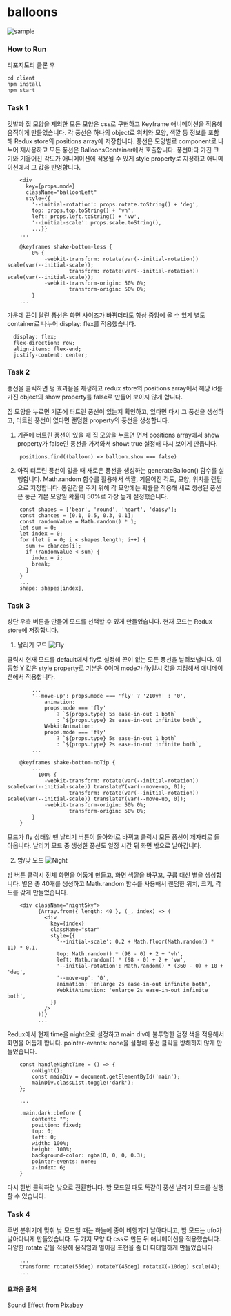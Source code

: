 # balloons

![sample](./client/images/main.gif)

### How to Run

리포지토리 클론 후

```
cd client
npm install
npm start
```

### Task 1

깃발과 집 모양을 제외한 모든 모양은 css로 구현하고 Keyframe 애니메이션을 적용해 움직이게 만들었습니다.
각 풍선은 하나의 object로 위치와 모양, 색깔 등 정보를 포함해 Redux store의 positions array에 저장합니다.
풍선은 모양별로 component로 나누어 재사용하고 모든 풍선은 BalloonsContainer에서 호출합니다.
풍선마다 가진 크기와 기울어진 각도가 애니메이션에 적용될 수 있게 style property로 지정하고 애니메이션에서 그 값을 반영합니다.

```
    <div
      key={props.mode}
      className="balloonLeft"
      style={{
        '--initial-rotation': props.rotate.toString() + 'deg',
        top: props.top.toString() + 'vh',
        left: props.left.toString() + 'vw',
        '--initial-scale': props.scale.toString(),
        ...}}
    ...

    @keyframes shake-bottom-less {
        0% {
            -webkit-transform: rotate(var(--initial-rotation)) scale(var(--initial-scale));
                    transform: rotate(var(--initial-rotation)) scale(var(--initial-scale));
            -webkit-transform-origin: 50% 0%;
                    transform-origin: 50% 0%;
        }
    ...

```

가운데 끈이 달린 풍선은 화면 사이즈가 바뀌더라도 항상 중앙에 올 수 있게 별도 container로 나누어 display: flex를 적용했습니다.

```
  display: flex;
  flex-direction: row;
  align-items: flex-end;
  justify-content: center;
```

### Task 2

풍선을 클릭하면 펑 효과음을 재생하고 redux store의 positions array에서 해당 id를 가진 object의 show property를 false로 만들어 보이지 않게 합니다.

집 모양을 누르면 기존에 터트린 풍선이 있는지 확인하고, 있다면 다시 그 풍선을 생성하고, 터트린 풍선이 없다면 랜덤한 property의 풍선을 생성합니다.

1. 기존에 터트린 풍선이 있을 때
   집 모양을 누르면 먼저 positions array에서 show property가 false인 풍선을 가져와서 show: true 설정해 다시 보이게 만듭니다.

```
    positions.find((balloon) => balloon.show === false)
```

2. 아직 터트린 풍선이 없을 때
   새로운 풍선을 생성하는 generateBalloon() 함수를 실행합니다.
   Math.random 함수를 활용해서 색깔, 기울어진 각도, 모양, 위치를 랜덤으로 지정합니다.
   통일감을 주기 위해 각 모양에는 확률을 적용해 새로 생성된 풍선은 둥근 기본 모양일 확률이 50%로 가장 높게 설정했습니다.

```
    const shapes = ['bear', 'round', 'heart', 'daisy'];
    const chances = [0.1, 0.5, 0.3, 0.1];
    const randomValue = Math.random() * 1;
    let sum = 0;
    let index = 0;
    for (let i = 0; i < shapes.length; i++) {
      sum += chances[i];
      if (randomValue < sum) {
        index = i;
        break;
      }
    }
    ...
    shape: shapes[index],
```

### Task 3

상단 우측 버튼을 만들어 모드를 선택할 수 있게 만들었습니다. 현재 모드는 Redux store에 저장합니다.

1. 날리기 모드
   ![Fly](./client/images/fly.gif)

클릭시 현재 모드를 default에서 fly로 설정해 끈이 없는 모든 풍선을 날려보냅니다. 이동할 Y 값은 style property로 기본은 0이며 mode가 fly일시 값을 지정해서 애니메이션에서 적용합니다.

```style={{
        ...
        '--move-up': props.mode === 'fly' ? '210vh' : '0',
            animation:
            props.mode === 'fly'
                ? `${props.type} 5s ease-in-out 1 both`
                : `${props.type} 2s ease-in-out infinite both`,
            WebkitAnimation:
            props.mode === 'fly'
                ? `${props.type} 5s ease-in-out 1 both`
                : `${props.type} 2s ease-in-out infinite both`,
        ...

    @keyframes shake-bottom-noTip {
        ...
          100% {
            -webkit-transform: rotate(var(--initial-rotation)) scale(var(--initial-scale)) translateY(var(--move-up, 0));
                    transform: rotate(var(--initial-rotation)) scale(var(--initial-scale)) translateY(var(--move-up, 0));
            -webkit-transform-origin: 50% 0%;
                    transform-origin: 50% 0%;
        }
    }
```

모드가 fly 상태일 땐 날리기 버튼이 돌아와!로 바뀌고 클릭시 모든 풍선이 제자리로 돌아옵니다.
날리기 모드 중 생성한 풍선도 일정 시간 뒤 화면 밖으로 날아갑니다.

2. 밤/낮 모드
   ![Night](./client/images/fly.gif)

밤 버튼 클릭시 전체 화면을 어둡게 만들고, 화면 색깔을 바꾸꼬, 구름 대신 별을 생성합니다. 별은 총 40개를 생성하고 Math.random 함수를 사용해서 랜덤한 위치, 크기, 각도를 갖게 만들었습니다.

```
    <div className="nightSky">
          {Array.from({ length: 40 }, (_, index) => (
            <div
              key={index}
              className="star"
              style={{
                '--initial-scale': 0.2 + Math.floor(Math.random() * 11) * 0.1,
                top: Math.random() * (98 - 0) + 2 + 'vh',
                left: Math.random() * (98 - 0) + 2 + 'vw',
                '--initial-rotation': Math.random() * (360 - 0) + 10 + 'deg',
                '--move-up': '0',
                animation: 'enlarge 2s ease-in-out infinite both',
                WebkitAnimation: 'enlarge 2s ease-in-out infinite both',
              }}
            />
          ))}
          ...
```

Redux에서 현재 time을 night으로 설정하고 main div에 불투명한 검정 색을 적용해서 화면을 어둡게 합니다. pointer-events: none을 설정해 풍선 클릭을 방해하지 않게 만들었습니다.

```
    const handleNightTime = () => {
        onNight();
        const mainDiv = document.getElementById('main');
        mainDiv.classList.toggle('dark');
    };

    ...

    .main.dark::before {
        content: "";
        position: fixed;
        top: 0;
        left: 0;
        width: 100%;
        height: 100%;
        background-color: rgba(0, 0, 0, 0.3);
        pointer-events: none;
        z-index: 6;
    }
```

다시 한번 클릭하면 낮으로 전환합니다. 밤 모드일 때도 똑같이 풍선 날리기 모드를 실행할 수 있습니다.

### Task 4

주변 분위기에 맞춰 낮 모드일 때는 하늘에 종이 비행기가 날아다니고, 밤 모드는 ufo가 날아다니게 만들었습니다. 두 가지 모양 다 css로 만든 뒤 애니메이션을 적용했습니다. 다양한 rotate 값을 적용해 움직임과 멀어짐 표현을 좀 더 디테일하게 만들었습니다

```
    ...
    transform: rotate(55deg) rotateY(45deg) rotateX(-10deg) scale(4);
    ...
```

#### 효과음 출처

Sound Effect from <a href="https://pixabay.com/sound-effects/?utm_source=link-attribution&utm_medium=referral&utm_campaign=music&utm_content=39222">Pixabay</a>
